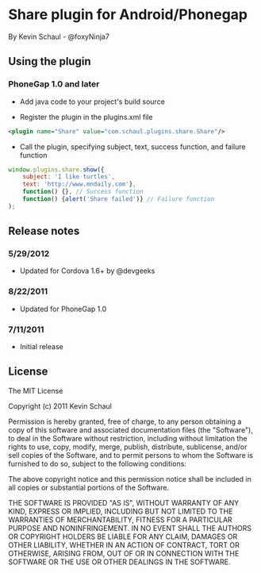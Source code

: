 # Share plugin for Android/Phonegap
By Kevin Schaul - @foxyNinja7

## Using the plugin

### PhoneGap 1.0 and later

* Add java code to your project's build source

* Register the plugin in the plugins.xml file

```xml
<plugin name="Share" value="com.schaul.plugins.share.Share"/>
```

* Call the plugin, specifying subject, text, success function, and failure function

```javascript
window.plugins.share.show({
	subject: 'I like turtles',
	text: 'http://www.mndaily.com'},
	function() {}, // Success function
	function() {alert('Share failed')} // Failure function
);
```

## Release notes

### 5/29/2012
* Updated for Cordova 1.6+ by @devgeeks

### 8/22/2011
* Updated for PhoneGap 1.0

### 7/11/2011
* Initial release

## License

The MIT License

Copyright (c) 2011 Kevin Schaul

Permission is hereby granted, free of charge, to any person obtaining a copy
of this software and associated documentation files (the "Software"), to deal
in the Software without restriction, including without limitation the rights
to use, copy, modify, merge, publish, distribute, sublicense, and/or sell
copies of the Software, and to permit persons to whom the Software is
furnished to do so, subject to the following conditions:

The above copyright notice and this permission notice shall be included in
all copies or substantial portions of the Software.

THE SOFTWARE IS PROVIDED "AS IS", WITHOUT WARRANTY OF ANY KIND, EXPRESS OR
IMPLIED, INCLUDING BUT NOT LIMITED TO THE WARRANTIES OF MERCHANTABILITY,
FITNESS FOR A PARTICULAR PURPOSE AND NONINFRINGEMENT. IN NO EVENT SHALL THE
AUTHORS OR COPYRIGHT HOLDERS BE LIABLE FOR ANY CLAIM, DAMAGES OR OTHER
LIABILITY, WHETHER IN AN ACTION OF CONTRACT, TORT OR OTHERWISE, ARISING FROM,
OUT OF OR IN CONNECTION WITH THE SOFTWARE OR THE USE OR OTHER DEALINGS IN
THE SOFTWARE.